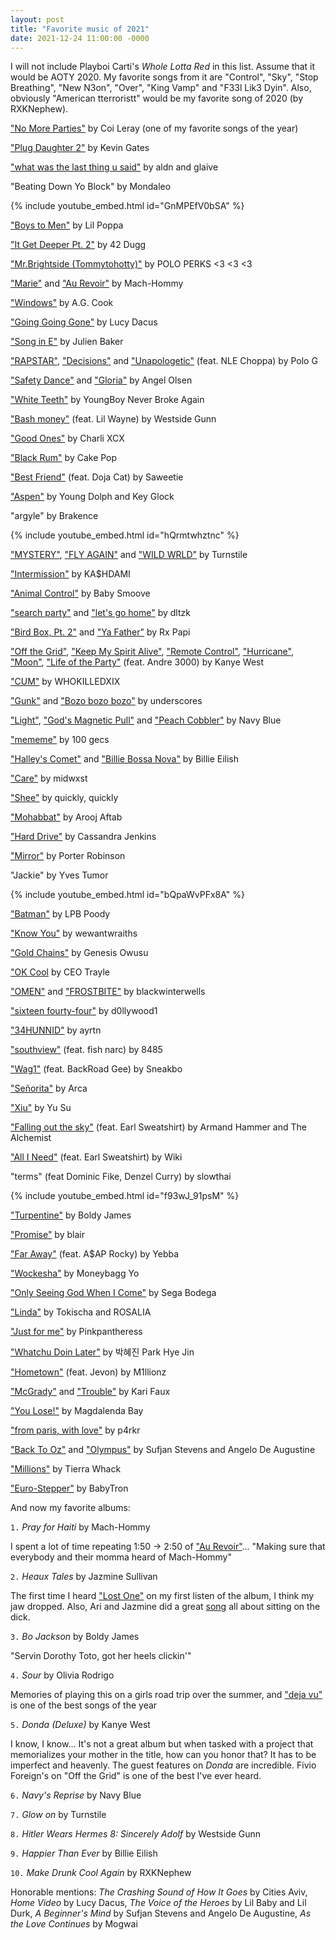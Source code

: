 ```yaml
---
layout: post
title: "Favorite music of 2021"
date: 2021-12-24 11:00:00 -0000
---
```


I will not include Playboi Carti's _Whole Lotta Red_ in this list. Assume that it would be AOTY 2020. My favorite songs from it are "Control", "Sky", "Stop Breathing", "New N3on", "Over", "King Vamp" and "F33l Lik3 Dyin". Also, obviously "American tterroristt" would be my favorite song of 2020 (by RXKNephew).

["No More Parties"](https://www.youtube.com/watch?v=1GsmiUluqcI) by Coi Leray (one of my favorite songs of the year)

["Plug Daughter 2"](https://www.youtube.com/watch?v=vXQFyuUtljI) by Kevin Gates

["what was the last thing u said"](https://www.youtube.com/watch?v=KolZJ7TPfFY) by aldn and glaive

"Beating Down Yo Block" by Mondaleo

{% include youtube_embed.html id="GnMPEfV0bSA" %}
<p/>

["Boys to Men"](https://www.youtube.com/watch?v=sUq-obFzays) by Lil Poppa

["It Get Deeper Pt. 2"](https://www.youtube.com/watch?v=hXXrCGUZqGU) by 42 Dugg

["Mr.Brightside (Tommytohotty)"](https://www.youtube.com/watch?v=Q7c3RN4TyqQ) by POLO PERKS <3 <3 <3

["Marie"](https://www.youtube.com/watch?v=UIUnfatUoXA) and ["Au Revoir"](https://www.youtube.com/watch?v=0eGkPZcOpf8) by Mach-Hommy

["Windows"](https://www.youtube.com/watch?v=dKc-E6nGjIU) by A.G. Cook

["Going Going Gone"](https://www.youtube.com/watch?v=e5YlfCvPtfE) by Lucy Dacus

["Song in E"](https://www.youtube.com/watch?v=Ou6TUiZRQoU) by Julien Baker

["RAPSTAR"](https://www.youtube.com/watch?v=w2IhccXakkE), ["Decisions"](https://www.youtube.com/watch?v=JIJaQr4stz8) and ["Unapologetic"](https://www.youtube.com/watch?v=TOsZRXDKV9Q) (feat. NLE Choppa) by Polo G

["Safety Dance"](https://www.youtube.com/watch?v=Y65olvSNTEw) and ["Gloria"](https://www.youtube.com/watch?v=Yscy8MZSN1Q) by Angel Olsen

["White Teeth"](https://www.youtube.com/watch?v=V2GhUGSOhEc) by YoungBoy Never Broke Again

["Bash money"](https://www.youtube.com/watch?v=oSmVXfM_3wk) (feat. Lil Wayne) by Westside Gunn

["Good Ones"](https://www.youtube.com/watch?v=kjAuUXdSFaM) by Charli XCX

["Black Rum"](https://www.youtube.com/watch?v=edp0LIUcq28) by Cake Pop

["Best Friend"](https://www.youtube.com/watch?v=_xJUCsyMQes) (feat. Doja Cat) by Saweetie

["Aspen"](https://www.youtube.com/watch?v=JBoRupTiKhQ) by Young Dolph and Key Glock

"argyle" by Brakence

{% include youtube_embed.html id="hQrmtwhztnc" %}
<p/>

["MYSTERY"](https://www.youtube.com/watch?v=1Ny1fjdLKew), ["FLY AGAIN"](https://www.youtube.com/watch?v=-xHt98f5JxI) and ["WILD WRLD"](https://www.youtube.com/watch?v=84Y9PjfLZZE) by Turnstile

["Intermission"](https://www.youtube.com/watch?v=mYWe8H3aeOw) by KA$HDAMI

["Animal Control"](https://www.youtube.com/watch?v=k2h02H6GTko) by Baby Smoove

["search party"](https://www.youtube.com/watch?v=cMkYZ49n5Gw) and ["let's go home"](https://www.youtube.com/watch?v=GjeIkUIm10U) by dltzk

["Bird Box, Pt. 2"](https://www.youtube.com/watch?v=kZoIgUyflW0) and ["Ya Father"](https://www.youtube.com/watch?v=A4s9JcuxOag) by Rx Papi

["Off the Grid"](https://www.youtube.com/watch?v=EbDMNjT-QpI), ["Keep My Spirit Alive"](https://www.youtube.com/watch?v=V5VYKkx7N-g), ["Remote Control"](https://www.youtube.com/watch?v=0Rtek05tOKU), ["Hurricane"](https://www.youtube.com/watch?v=bPjZmQAvk_8), ["Moon"](https://www.youtube.com/watch?v=fMjasXiIhiQ), ["Life of the Party"](https://www.youtube.com/watch?v=7YNL5DCRNec) (feat. Andre 3000) by Kanye West

["CUM"](https://www.youtube.com/watch?v=zj42VxE9k2Q) by WHOKILLEDXIX

["Gunk"](https://www.youtube.com/watch?v=ICF3yV_r4jQ) and ["Bozo bozo bozo"](https://www.youtube.com/watch?v=EhcIpIEKPFw) by underscores

["Light"](https://www.youtube.com/watch?v=KoY2xRjiwNI), ["God's Magnetic Pull"](https://www.youtube.com/watch?v=j-qDmbJMu-s) and ["Peach Cobbler"](https://www.youtube.com/watch?v=pu8MZnlWp4E) by Navy Blue

["mememe"](https://www.youtube.com/watch?v=1Bw2dTY3SsQ) by 100 gecs

["Halley's Comet"](https://www.youtube.com/watch?v=geUYm3f6ZA4) and ["Billie Bossa Nova"](https://www.youtube.com/watch?v=4tZ969oc-yI) by Billie Eilish

["Care"](https://www.youtube.com/watch?v=ELOnlBVFXRU) by midwxst

["Shee"](https://www.youtube.com/watch?v=9v2H7yL3MGE) by quickly, quickly

["Mohabbat"](https://www.youtube.com/watch?v=iRZ98HX1MO8) by Arooj Aftab

["Hard Drive"](https://www.youtube.com/watch?v=eW8XoovSlsM) by Cassandra Jenkins

["Mirror"](https://www.youtube.com/watch?v=PkiIPzG37vQ) by Porter Robinson

"Jackie" by Yves Tumor

{% include youtube_embed.html id="bQpaWvPFx8A" %}
<p/>

["Batman"](https://www.youtube.com/watch?v=a5sdCwzqIkE) by LPB Poody

["Know You"](https://www.youtube.com/watch?v=y4M860h2jhA) by wewantwraiths

["Gold Chains"](https://www.youtube.com/watch?v=idOcUE2C0WA) by Genesis Owusu

["OK Cool](https://www.youtube.com/watch?v=gTlSvYgIiv8) by CEO Trayle

["OMEN"](https://www.youtube.com/watch?v=KBwcqsa2_U8) and ["FROSTBITE"](https://www.youtube.com/watch?v=bgVOj-kJSCQ) by blackwinterwells

["sixteen fourty-four"](https://www.youtube.com/watch?v=repXIQ2if9Q) by d0llywood1

["34HUNNID"](https://www.youtube.com/watch?v=5I1zDubdVUE) by ayrtn

["southview"](https://www.youtube.com/watch?v=I4cTNEuk57Y) (feat. fish narc) by 8485

["Wag1"](https://www.youtube.com/watch?v=3SeK5pN4_F8) (feat. BackRoad Gee) by Sneakbo

["Señorita"](https://www.youtube.com/watch?v=QqzLlPbPrxc) by Arca

["Xiu"](https://www.youtube.com/watch?v=g_CtvFW14lA) by Yu Su

["Falling out the sky"](https://www.youtube.com/watch?v=ctmTme9cG74) (feat. Earl Sweatshirt) by Armand Hammer and The Alchemist

["All I Need"](https://www.youtube.com/watch?v=BAdfpvHB4fw) (feat. Earl Sweatshirt) by Wiki

"terms" (feat Dominic Fike, Denzel Curry) by slowthai

{% include youtube_embed.html id="f93wJ_91psM" %}
<p/>

["Turpentine"](https://www.youtube.com/watch?v=8aPLJtxigQc) by Boldy James

["Promise"](https://www.youtube.com/watch?v=OHzqVu0UwgU) by blair

["Far Away"](https://www.youtube.com/watch?v=raRDdoswbsw) (feat. A$AP Rocky) by Yebba

["Wockesha"](https://www.youtube.com/watch?v=6bN45f9NjlA) by Moneybagg Yo

["Only Seeing God When I Come"](https://www.youtube.com/watch?v=8BQrSMFBlpE) by Sega Bodega

["Linda"](https://www.youtube.com/watch?v=CmmTz3W-JO0) by Tokischa and ROSALIA

["Just for me"](https://www.youtube.com/watch?v=7xVUg9GmDfg) by Pinkpantheress

["Whatchu Doin Later"](https://www.youtube.com/watch?v=mgdvFfhMUz0) by 박혜진 Park Hye Jin

["Hometown"](https://www.youtube.com/watch?v=hcNBv9-wEZg) (feat. Jevon) by M1llionz

["McGrady"](https://www.youtube.com/watch?v=FqnQKOUsVBo) and ["Trouble"](https://www.youtube.com/watch?v=phHb0wXnAWs) by Kari Faux

["You Lose!"](https://www.youtube.com/watch?v=FQPXX_eZZAk) by Magdalenda Bay

["from paris, with love"](https://www.youtube.com/watch?v=-P959OCpdTg) by p4rkr

["Back To Oz"](https://www.youtube.com/watch?v=00f2kSnIxfw) and ["Olympus"](https://www.youtube.com/watch?v=N9ymTg1V40A) by Sufjan Stevens and Angelo De Augustine

["Millions"](https://www.youtube.com/watch?v=5W8-TxppTGE) by Tierra Whack

["Euro-Stepper"](https://www.youtube.com/watch?v=bb_qk69f1bk) by BabyTron


And now my favorite albums:

`1.` _Pray for Haiti_ by Mach-Hommy

I spent a lot of time repeating 1:50 -> 2:50 of ["Au Revoir"](https://www.youtube.com/watch?v=0eGkPZcOpf8)... "Making sure that everybody and their momma heard of Mach-Hommy"

 `2.` _Heaux Tales_ by Jazmine Sullivan

The first time I heard ["Lost One"](https://www.youtube.com/watch?v=1NMz1jsoNoU) on my first listen of the album, I think my jaw dropped. Also, Ari and Jazmine did a great [song](https://www.youtube.com/watch?v=ie-cWWGB4ww) all about sitting on the dick.

`3.` _Bo Jackson_ by Boldy James

"Servin Dorothy Toto, got her heels clickin'"

`4.` _Sour_ by Olivia Rodrigo

Memories of playing this on a girls road trip over the summer, and ["deja vu"](https://www.youtube.com/watch?v=cii6ruuycQA) is one of the best songs of the year

`5.` _Donda (Deluxe)_ by Kanye West

I know, I know... It's not a great album but when tasked with a project that memorializes your mother in the title, how can you honor that? It has to be imperfect and heavenly. The guest features on _Donda_ are incredible. Fivio Foreign's on "Off the Grid" is one of the best I've ever heard.

`6.` _Navy's Reprise_ by Navy Blue

`7.` _Glow on_ by Turnstile

`8.` _Hitler Wears Hermes 8: Sincerely Adolf_ by Westside Gunn

`9.` _Happier Than Ever_ by Billie Eilish

`10.` _Make Drunk Cool Again_ by RXKNephew

Honorable mentions: _The Crashing Sound of How It Goes_ by Cities Aviv, _Home Video_ by Lucy Dacus, _The Voice of the Heroes_ by Lil Baby and Lil Durk, _A Beginner's Mind_ by Sufjan Stevens and Angelo De Augustine, _As the Love Continues_ by Mogwai